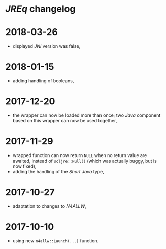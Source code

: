 # *JREq* changelog

# 2018-03-26
- displayed *JNI* version was false,

# 2018-01-15
- adding handling of booleans,

# 2017-12-20
- the wrapper can now be loaded more than once; two *Java* component based on this wrapper can now be used together,

# 2017-11-29
- wrapped function can now return `NULL` when no return value are awaited, instead of `scljre::Null()` (which was actually buggy, but is now fixed),
- adding the handling of the *Short* *Java* type,

# 2017-10-27
- adaptation to changes to *N4ALLW*,

# 2017-10-10
- using new `n4allw::Launch(...)` function.
